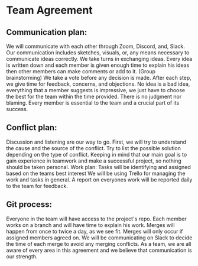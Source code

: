 # Team Agreement
## Communication plan:
We will communicate with each other through Zoom, Discord, and, Slack.
Our communication includes sketches, visuals, or, any means necessary to communicate ideas correctly.
We take turns in exchanging ideas.
Every idea is written down and each member is given enough time to explain his ideas then other members can make comments or add to it. (Group brainstorming)
We take a vote before any decision is made.
After each step, we give time for feedback, concerns, and objections.
No idea is a bad idea, everything that a member suggests is impressive, we just have to choose the best for the team within the time provided.
There is no judgment nor blaming. Every member is essential to the team and a crucial part of its success.
## Conflict plan:
Discussion and listening are our way to go.
First, we will try to understand the cause and the source of the conflict.
Try to list the possible solution depending on the type of conflict.
Keeping in mind that our main goal is to gain experience in teamwork and make a successful project, so nothing should be taken personal.
Work plan:
Tasks will be identifying and assigned based on the teams best interest
We will be using Trello for managing the work and tasks in general.
A report on everyones work will be reported daily to the team for feedback.
## Git process:
Everyone in the team will have access to the project's repo.
Each member works on a branch and will have time to explain his work.
Merges will happen from once to twice a day, as we see fit.
Merges will only occur if assigned members agreed on.
We will be communicating on Slack to decide the time of each merge to avoid any merging conflicts.
As a team, we are all aware of every area in this agreement and we believe that communication is our strength.

